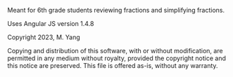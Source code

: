 Meant for 6th grade students reviewing fractions and simplifying fractions.

Uses Angular JS version 1.4.8

Copyright 2023, M. Yang

Copying and distribution of this software, with or without modification, are permitted in any medium without royalty, provided the copyright notice and this notice are preserved. This file is offered as-is, without any warranty.
